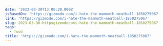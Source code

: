 ```yaml
---
date: '2023-03-30T13:00:20.000Z'
isBasedOn: 'https://gizmodo.com/i-hate-the-mammoth-meatball-1850275067'
link: 'https://gizmodo.com/i-hate-the-mammoth-meatball-1850275067'
slug: 2023-03-30-httpsgizmodocomi-hate-the-mammoth-meatball-1850275067
tags:
  - food
title: 'https://gizmodo.com/i-hate-the-mammoth-meatball-1850275067'
---
```


